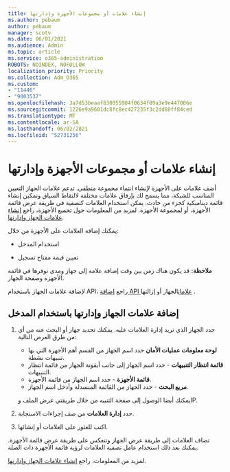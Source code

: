```yaml
---
title: إنشاء علامات أو مجموعات الأجهزة وإدارتها
ms.author: pebaum
author: pebaum
manager: scotv
ms.date: 06/01/2021
ms.audience: Admin
ms.topic: article
ms.service: o365-administration
ROBOTS: NOINDEX, NOFOLLOW
localization_priority: Priority
ms.collection: Adm_O365
ms.custom:
- "11446"
- "9003537"
ms.openlocfilehash: 3a7d53beaaf830055904f0634f09a3e9e447006e
ms.sourcegitcommit: 1226e9a9601dc8fc8ec427235f3c2dd88ff84ced
ms.translationtype: MT
ms.contentlocale: ar-SA
ms.lasthandoff: 06/02/2021
ms.locfileid: "52731256"
---
```

# <a name="create-and-manage-device-tags-or-groups"></a>إنشاء علامات أو مجموعات الأجهزة وإدارتها

أضف علامات على الأجهزة لإنشاء انتماء مجموعة منطقي. تدعم علامات الجهاز التعيين المناسب للشبكة، مما يسمح لك بإرفاق علامات مختلفة لالتقاط السياق وتمكين إنشاء قائمة ديناميكية كجزء من حادث. يمكن استخدام العلامات كتصفية في طريقة عرض قائمة الأجهزة، أو لمجموعة الأجهزة. لمزيد من المعلومات حول تجميع الأجهزة، راجع [إنشاء علامات الجهاز وإدارتها](/microsoft-365/security/defender-endpoint/machine-tags).

يمكنك إضافة العلامات على الأجهزة من خلال:

- استخدام المدخل

- تعيين قيمة مفتاح تسجيل
 
**ملاحظة:** قد يكون هناك زمن بين وقت إضافة علامة إلى جهاز ومدى توفرها في قائمة الأجهزة وصفحة الجهاز.

لإضافة علامات الجهاز باستخدام API، راجع [إضافة API علامات](/microsoft-365/security/defender-endpoint/add-or-remove-machine-tags)الجهاز أو إزالتها .

## <a name="add-and-manage-device-tags-using-the-portal"></a>إضافة علامات الجهاز وإدارتها باستخدام المدخل

1. حدد الجهاز الذي تريد إدارة العلامات عليه. يمكنك تحديد جهاز أو البحث عنه من أي من طرق العرض التالية:

    - **لوحة معلومات عمليات الأمان** حدد اسم الجهاز من القسم أهم الأجهزة التي بها تنبيهات نشطة.
    - **قائمة انتظار التنبيهات** - حدد اسم الجهاز إلى جانب أيقونة الجهاز من قائمة انتظار التنبيهات.
    - **قائمة الأجهزة** - حدد اسم الجهاز من قائمة الأجهزة.
    - **مربع البحث** - حدد الجهاز من القائمة المنسدلة وأدخل اسم الجهاز.

    يمكنك أيضا الوصول إلى صفحة التنبيه من خلال طريقتي عرض الملف وIP.

1. حدد **إدارة العلامات** من صف إجراءات الاستجابة.

1. اكتب للعثور على العلامات أو إنشائها.

تضاف العلامات إلى طريقة عرض الجهاز وتنعكس على طريقة عرض قائمة الأجهزة. يمكنك بعد ذلك استخدام عامل تصفية العلامات لرؤية قائمة الأجهزة ذات الصلة.

لمزيد من المعلومات، راجع [إنشاء علامات الجهاز وإدارتها](/microsoft-365/security/defender-endpoint/machine-tags).